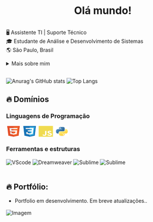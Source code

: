 <!--Título-->
<div id="user-content-toc">
  <ul align="center">
    <summary><h1 style="display: inline-block">Olá mundo!</h1></summary>
</div>

<!-- Apresentação -->
<p>
🖥️ Assistente TI | Suporte Técnico<br>
🎓 Estudante de Análise e Desenvolvimento de Sistemas<br>
🌎 São Paulo, Brasil

<!-- Sobre mim -->
<details>
  <summary>Mais sobre mim</summary><br>

  - 💬 Olá! Me chamo Bruno, tenho 22 anos e atualmente trabalho como Assistente de TI enquanto curso Análise e Desenvolvimento de Sistemas na FMU. Busco sempre aprender e me manter atualizado sobre as tendências e tecnologias da área para contribuir com a melhoria contínua de meus serviços.

Minhas experiências e habilidades na área incluem:

•Instalação, montagem e desmontagem de computadores<br>
•Instalação e configuração de impressoras: Laserjet/Deskjet<br>
•Administração de rede utilizando Active Directory<br>
•Configuração e otimização do Windows<br>
•Conhecimento em redes (protocolos, VPN, firewall)<br>
•Suporte remoto a usuários<br>
•Resolução de problemas de hardware e software<br>
•Gerenciamento de contas de usuário e permissões<br>
•Monitoramento de segurança via Zabbix<br>
•Monitoramento e suporte de firewall via PfSense<br>
•Programação em HTML, CSS, JavaScript e Python<br>

  - ⚡ Meu objetivo principal é cultivar uma carreira estável em tecnologia, sempre buscando o desenvolvimento pessoal e profissional. Comprometo-me em estar sempre atualizado com todas as tendências da área e estou pronto para enfrentar novos projetos e desafios que exigem criatividade, dedicação e resolução de problemas. \o/
</details>

<br><!-- Estatísticas -->
![Anurag's GitHub stats](https://github-readme-stats.vercel.app/api?username=Bruunoosilva&rank_icon=github&show_icons=true&theme=react)
![Top Langs](https://github-readme-stats.vercel.app/api/top-langs/?username=Bruunoosilva&layout=compact&theme=react)
</p>
  
## 🔥 Domínios
<!-- Linguagens de Programação -->
  <div style="flex-basis: 48%;">
    <h3>Linguagens de Programação</h3>
    <img align="center" alt="HTML" height="30" width="40" src="https://raw.githubusercontent.com/devicons/devicon/master/icons/html5/html5-original.svg">
    <img align="center" alt="CSS" height="30" width="40" src="https://raw.githubusercontent.com/devicons/devicon/master/icons/css3/css3-original.svg">
    <img align="center" alt="JS" height="30" width="40" src="https://raw.githubusercontent.com/devicons/devicon/master/icons/javascript/javascript-plain.svg">
    <img align="center" alt="Python" height="30" width="40" src="https://raw.githubusercontent.com/devicons/devicon/master/icons/python/python-original.svg">
  </div>
  
  <!-- Ferramentas e estruturas -->
  <div style="flex-basis: 48%;">
    <h3>Ferramentas e estruturas</h3>
    <img align="center" alt="VScode" height="32" width="40" src="https://cdn.jsdelivr.net/gh/devicons/devicon/icons/vscode/vscode-original.svg">
    <img align="center" alt="Dreamweaver" height="32" width="40" src="https://upload.wikimedia.org/wikipedia/commons/7/75/Adobe_Dreamweaver_CC_icon.svg">
    <img align="center" alt="Sublime" height="32" width="32" src="https://iconape.com/wp-content/files/yy/99728/png/sublime-text.png">
    <img align="center" alt="Sublime" height="32" width="32" src="https://github.githubassets.com/assets/GitHub-Mark-ea2971cee799.png">
  </div><br>

  <!-- Portfólio -->
## 🔥 Portfólio:
- Portfolio em desenvolvimento. Em breve atualizações..

<!-- GIF -->
<p align="left">
  <img align="center" width="600" src="https://user-images.githubusercontent.com/74038190/212749447-bfb7e725-6987-49d9-ae85-2015e3e7cc41.gif" alt="Imagem">
</p>
